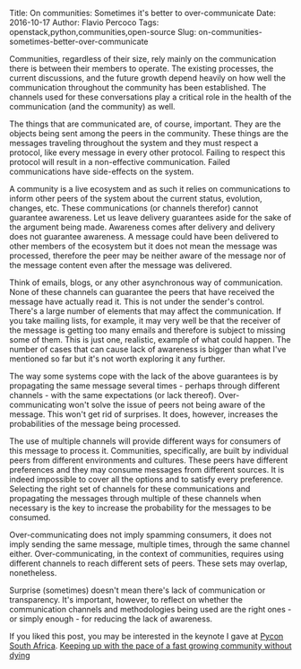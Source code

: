 Title: On communities: Sometimes it's better to over-communicate
Date: 2016-10-17
Author: Flavio Percoco
Tags: openstack,python,communities,open-source
Slug: on-communities-sometimes-better-over-communicate

Communities, regardless of their size, rely mainly on the communication there is
between their members to operate. The existing processes, the current
discussions, and the future growth depend heavily on how well the communication
throughout the community has been established. The channels used for these
conversations play a critical role in the health of the communication (and the
community) as well.

The things that are communicated are, of course, important. They are the objects
being sent among the peers in the community. These things are the messages
traveling throughout the system and they must respect a protocol, like every
message in every other protocol. Failing to respect this protocol will result in
a non-effective communication. Failed communications have side-effects on the system.

A community is a live ecosystem and as such it relies on communications to
inform other peers of the system about the current status, evolution, changes,
etc. These communications (or channels therefor) cannot guarantee awareness. Let
us leave delivery guarantees aside for the sake of the argument being made.
Awareness comes after delivery and delivery does not guarantee awareness. A
message could have been delivered to other members of the ecosystem but it does
not mean the message was processed, therefore the peer may be neither aware of
the message nor of the message content even after the message was delivered.

Think of emails, blogs, or any other asynchronous way of communication. None of
these channels can guarantee the peers that have received the message have
actually read it. This is not under the sender's control. There's a large number
of elements that may affect the communication. If you take mailing lists, for
example, it may very well be that the receiver of the message is getting too
many emails and therefore is subject to missing some of them. This is just one,
realistic, example of what could happen. The number of cases that can cause lack
of awareness is bigger than what I've mentioned so far but it's not worth
exploring it any further.

The way some systems cope with the lack of the above guarantees is by
propagating the same message several times - perhaps through different
channels - with the same expectations (or lack thereof). Over-communicating
won't solve the issue of peers not being aware of the message. This won't get
rid of surprises. It does, however, increases the probabilities of the message
being processed.

The use of multiple channels will provide different ways for consumers of this
message to process it. Communities, specifically, are built by individual peers
from different environments and cultures. These peers have different preferences
and they may consume messages from different sources. It is indeed impossible to
cover all the options and to satisfy every preference. Selecting the right set
of channels for these communications and propagating the messages through
multiple of these channels when necessary is the key to increase the probability
for the messages to be consumed.

Over-communicating does not imply spamming consumers, it does not imply sending
the same message, multiple times, through the same channel either.
Over-communicating, in the context of communities, requires using different
channels to reach different sets of peers. These sets may overlap, nonetheless.

Surprise (sometimes) doesn't mean there's lack of communication or transparency.
It's important, however, to reflect on whether the communication channels and
methodologies being used are the right ones - or simply enough - for reducing
the lack of awareness.

If you liked this post, you may be interested in the keynote I gave at
[Pycon South Africa](https://za.pycon.org/).
[Keeping up with the pace of a fast growing community without dying](https://www.youtube.com/watch?v=bW_AEmKbB_o)

